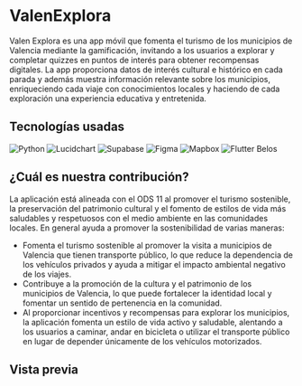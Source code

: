 # ValenExplora
Valen Explora es una app móvil que fomenta el turismo de los municipios de Valencia mediante la gamificación, invitando a los usuarios a explorar 
y completar quizzes en puntos de interés para obtener recompensas digitales. La app proporciona datos de interés cultural e histórico en cada parada 
y además muestra información relevante sobre los municipios, enriqueciendo cada viaje con conocimientos locales y haciendo de cada exploración 
una experiencia educativa y entretenida.

## Tecnologías usadas
![Python](https://img.shields.io/badge/python-%2314354C.svg?style=plastic&logo=python&logoColor=white)
![Lucidchart](https://img.shields.io/badge/Lucidchart-%23F06100.svg?style=plastic&logo=Lucidchart&logoColor=white)
![Supabase](https://img.shields.io/badge/Supabase-%2337C7C7.svg?style=plastic&logo=Supabase&logoColor=white)
![Figma](https://img.shields.io/badge/Figma-%23F24E1E.svg?style=plastic&logo=Figma&logoColor=white)
![Mapbox](https://img.shields.io/badge/Mapbox-%233A89CC.svg?style=plastic&logo=Mapbox&logoColor=white)
![Flutter](https://img.shields.io/badge/Flutter-%2302569B.svg?style=plastic&logo=Flutter&logoColor=white)
Belos

## ¿Cuál es nuestra contribución?
La aplicación está alineada con el ODS 11 al promover el turismo sostenible, la preservación del patrimonio cultural y el fomento de estilos de vida más saludables y respetuosos con el medio ambiente en las comunidades locales. En general ayuda a promover la sostenibilidad de varias maneras:
* Fomenta el turismo sostenible al promover la visita a municipios de Valencia que tienen transporte público, lo que reduce la dependencia de los vehículos privados y ayuda a mitigar el impacto ambiental negativo de los viajes.
* Contribuye a la promoción de la cultura y el patrimonio de los municipios de Valencia, lo que puede fortalecer la identidad local y fomentar un sentido de pertenencia en la comunidad.
* Al proporcionar incentivos y recompensas para explorar los municipios, la aplicación fomenta un estilo de vida activo y saludable, alentando a los usuarios a caminar, andar en bicicleta o utilizar el transporte público en lugar de depender únicamente de los vehículos motorizados.

## Vista previa


